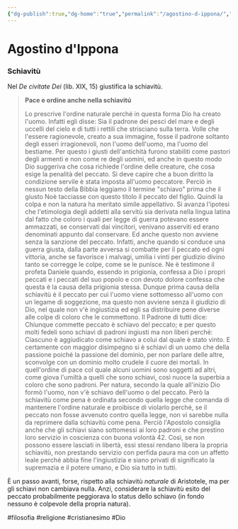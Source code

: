 ```yaml
---
{"dg-publish":true,"dg-home":"true","permalink":"/agostino-d-ippona/","tags":["gardenEntry"],"dgPassFrontmatter":true}
---
```


# Agostino d'Ippona

### Schiavitù

Nel _De civitate Dei_ (lib. XIX, 15) giustifica la schiavitù.

> **Pace e ordine anche nella schiavitú**
>
> Lo prescrive l'ordine naturale perché in questa forma Dio ha creato l'uomo. Infatti egli disse: Sia il padrone dei pesci del mare e degli uccelli del cielo e di tutti i rettili che strisciano sulla terra. Volle che l'essere ragionevole, creato a sua immagine, fosse il padrone soltanto degli esseri irragionevoli, non l'uomo dell'uomo, ma l'uomo del bestiame. Per questo i giusti dell'antichità furono stabiliti come pastori degli armenti e non come re degli uomini, ed anche in questo modo Dio suggeriva che cosa richiede l'ordine delle creature, che cosa esige la penalità del peccato. Si deve capire che a buon diritto la condizione servile è stata imposta all'uomo peccatore. Perciò in nessun testo della Bibbia leggiamo il termine "schiavo" prima che il giusto Noè tacciasse con questo titolo il peccato del figlio. Quindi la colpa e non la natura ha meritato simile appellativo. Si avanza l'ipotesi che l'etimologia degli addetti alla servitù sia derivata nella lingua latina dal fatto che coloro i quali per legge di guerra potevano essere ammazzati, se conservati dai vincitori, venivano asserviti ed erano denominati appunto dal conservare. Ed anche questo non avviene senza la sanzione del peccato. Infatti, anche quando si conduce una guerra giusta, dalla parte avversa si combatte per il peccato ed ogni vittoria, anche se favorisce i malvagi, umilia i vinti per giudizio divino tanto se corregge le colpe, come se le punisce. Ne è testimone il profeta Daniele quando, essendo in prigionia, confessa a Dio i propri peccati e i peccati del suo popolo e con devoto dolore confessa che questa è la causa della prigionia stessa. Dunque prima causa della schiavitù è il peccato per cui l'uomo viene sottomesso all'uomo con un legame di soggezione, ma questo non avviene senza il giudizio di Dio, nel quale non v'è ingiustizia ed egli sa distribuire pene diverse alle colpe di coloro che le commettono. Il Padrone di tutti dice: Chiunque commette peccato è schiavo del peccato; e per questo molti fedeli sono schiavi di padroni ingiusti ma non liberi perché: Ciascuno è aggiudicato come schiavo a colui dal quale è stato vinto. E certamente con maggior disimpegno si è schiavi di un uomo che della passione poiché la passione del dominio, per non parlare delle altre, sconvolge con un dominio molto crudele il cuore dei mortali. In quell'ordine di pace col quale alcuni uomini sono soggetti ad altri, come giova l'umiltà a quelli che sono schiavi, così nuoce la superbia a coloro che sono padroni. Per natura, secondo la quale all'inizio Dio formò l'uomo, non v'è schiavo dell'uomo o del peccato. Però la schiavitù come pena è ordinata secondo quella legge che comanda di mantenere l'ordine naturale e proibisce di violarlo perché, se il peccato non fosse avvenuto contro quella legge, non vi sarebbe nulla da reprimere dalla schiavitù come pena. Perciò l'Apostolo consiglia anche che gli schiavi siano sottomessi ai loro padroni e che prestino loro servizio in coscienza con buona volontà 42. Così, se non possono essere lasciati in libertà, essi stessi rendano libera la propria schiavitù, non prestando servizio con perfida paura ma con un affetto leale perché abbia fine l'ingiustizia e siano privati di significato la supremazia e il potere umano, e Dio sia tutto in tutti.



È un passo avanti, forse, rispetto alla schiavitù _naturale_ di Aristotele, ma per gli schiavi non cambiava nulla. Anzi, considerare la schiavitù esito del peccato probabilmente peggiorava lo status dello schiavo (in fondo nessuno è colpevole della propria natura).


#filosofia #religione #cristianesimo #Dio 